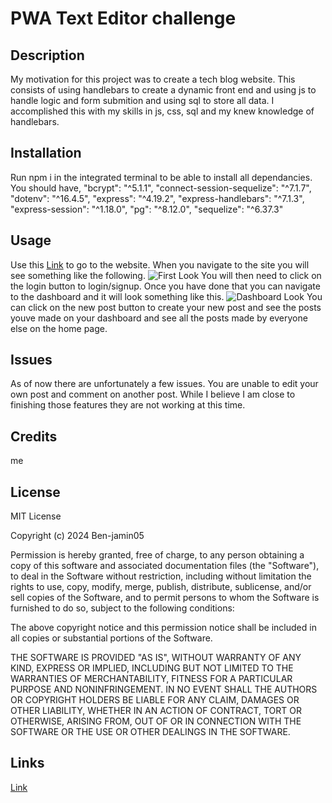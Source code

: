 # PWA Text Editor challenge

## Description

My motivation for this project was to create a tech blog website. This consists of using handlebars to create a dynamic front end and using js to handle logic and form submition and using sql to store all data. I accomplished this with my skills in js, css, sql and my knew knowledge of handlebars. 

## Installation

Run npm i in the integrated terminal to be able to install all dependancies. 
You should have, 
    "bcrypt": "^5.1.1",
    "connect-session-sequelize": "^7.1.7",
    "dotenv": "^16.4.5",
    "express": "^4.19.2",
    "express-handlebars": "^7.1.3",
    "express-session": "^1.18.0",
    "pg": "^8.12.0",
    "sequelize": "^6.37.3"

## Usage

Use this [Link]() to go to the website.
When you navigate to the site you will see something like the following.
![First Look](./images/Screenshot%202024-07-11%20at%209.42.49 AM.png)
You will then need to click on the login button to login/signup.
Once you have done that you can navigate to the dashboard and it will look something like this.
![Dashboard Look](./images/Screenshot%202024-07-11%20at%209.45.08 AM.png)
You can click on the new post button to create your new post and see the posts youve made on your dashboard and see all the posts made by everyone else on the home page.

## Issues

As of now there are unfortunately a few issues. You are unable to edit your own post and comment on another post. While I believe I am close to finishing those features they are not working at this time. 

## Credits 

me

## License

MIT License

Copyright (c) 2024 Ben-jamin05

Permission is hereby granted, free of charge, to any person obtaining a copy
of this software and associated documentation files (the "Software"), to deal
in the Software without restriction, including without limitation the rights
to use, copy, modify, merge, publish, distribute, sublicense, and/or sell
copies of the Software, and to permit persons to whom the Software is
furnished to do so, subject to the following conditions:

The above copyright notice and this permission notice shall be included in all
copies or substantial portions of the Software.

THE SOFTWARE IS PROVIDED "AS IS", WITHOUT WARRANTY OF ANY KIND, EXPRESS OR
IMPLIED, INCLUDING BUT NOT LIMITED TO THE WARRANTIES OF MERCHANTABILITY,
FITNESS FOR A PARTICULAR PURPOSE AND NONINFRINGEMENT. IN NO EVENT SHALL THE
AUTHORS OR COPYRIGHT HOLDERS BE LIABLE FOR ANY CLAIM, DAMAGES OR OTHER
LIABILITY, WHETHER IN AN ACTION OF CONTRACT, TORT OR OTHERWISE, ARISING FROM,
OUT OF OR IN CONNECTION WITH THE SOFTWARE OR THE USE OR OTHER DEALINGS IN THE
SOFTWARE.



## Links

[Link]()